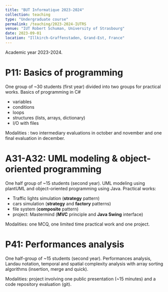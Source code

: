 ```yaml
---
title: "BUT Informatique 2023-2024"
collection: teaching
type: "Undergraduate course"
permalink: /teaching/2023-2024-IUTRS
venue: "IUT Robert Schuman, University of Strasbourg"
date: 2023-09-01
location: "Illkirch-Graffenstaden, Grand-Est, France"
---
```


Academic year 2023-2024.

P11: Basics of programming
======

One group of ~30 students (first year) divided into two groups for practical works.
Basics of programming in C#
* variables
* conditions
* loops
* structures (lists, arrays, dictionary)
* I/O with files

Modalities : two intermediary evaluations in october and november and one final evaluation in december.

A31-A32: UML modeling & object-oriented programming
======

One half group of ~15 students (second year).
UML modeling using plantUML and object-oriented programming using Java.
Practical works:
* Traffic lights simulation (**strategy** pattern)
* cars simulation (**strategy** and **factory** patterns)
* file system (**composite** pattern)
* project: Mastermind (**MVC** principle and **Java Swing** interface)

Modalities: one MCQ, one limited time practical work and one project.

P41: Performances analysis
======

One half-group of ~15 students (second year).
Performances analysis, Landau notation, temporal and spatial complexity analysis with array sorting algorithms (insertion, merge and quick).

Modalities: project involving one public presentation (~15 minutes) and a code repository evaluation (git).